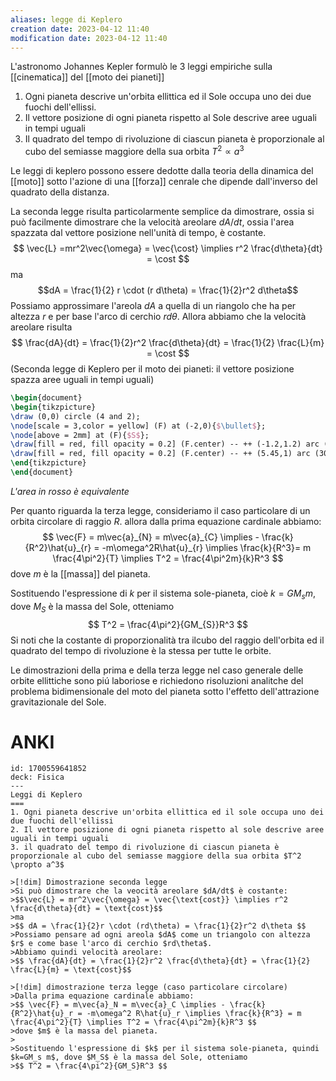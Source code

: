 ```yaml
---
aliases: legge di Keplero
creation date: 2023-04-12 11:40
modification date: 2023-04-12 11:40
---
```


L'astronomo Johannes Kepler formulò le 3 leggi empiriche sulla [[cinematica]] del [[moto dei pianeti]]

1. Ogni pianeta descrive un'orbita ellittica ed il Sole occupa uno dei due fuochi dell'ellissi.
2. Il vettore posizione di ogni pianeta rispetto al Sole descrive aree uguali in tempi uguali
3. Il quadrato del tempo di rivoluzione di ciascun pianeta è proporzionale al cubo del semiasse maggiore della sua orbita $T^2 \propto a^3$

Le leggi di keplero possono essere dedotte dalla teoria della dinamica del [[moto]] sotto l'azione di una [[forza]] cenrale che dipende dall'inverso del quadrato della distanza.

La seconda legge risulta particolarmente semplice da dimostrare, ossia si può facilmente dimostrare che la velocità areolare $dA/dt$, ossia l'area spazzata dal vettore posizione nell'unità di tempo, è costante.
$$ \vec{L} =mr^2\vec{\omega} = \vec{\cost} \implies r^2 \frac{d\theta}{dt} = \cost  $$
ma
$$dA = \frac{1}{2} r \cdot (r d\theta) = \frac{1}{2}r^2 d\theta$$
Possiamo approssimare l'areola $dA$ a quella di un riangolo che ha per altezza $r$ e per base l'arco di cerchio $r d \theta$.
Allora abbiamo che la velocità areolare risulta
$$ \frac{dA}{dt} = \frac{1}{2}r^2 \frac{d\theta}{dt} = \frac{1}{2} \frac{L}{m} = \cost   $$
(Seconda legge di Keplero per il moto dei pianeti: il vettore posizione spazza aree uguali in tempi uguali)

```tikz
\begin{document}
\begin{tikzpicture}
\draw (0,0) circle (4 and 2);
\node[scale = 3,color = yellow] (F) at (-2,0){$\bullet$};
\node[above = 2mm] at (F){$S$};
\draw[fill = red, fill opacity = 0.2] (F.center) -- ++ (-1.2,1.2) arc (143.2:215.8:4 and 2) -- (F.center);
\draw[fill = red, fill opacity = 0.2] (F.center) -- ++ (5.45,1) arc (30:-30:4 and 2) -- (F.center);
\end{tikzpicture}
\end{document}
```
*L'area in rosso è equivalente*

Per quanto riguarda la terza legge, consideriamo il caso particolare di un orbita circolare di raggio $R.$ allora dalla prima equazione cardinale abbiamo:
$$ \vec{F} = m\vec{a}_{N} = m\vec{a}_{C} \implies - \frac{k}{R^2}\hat{u}_{r} = -m\omega^2R\hat{u}_{r} \implies \frac{k}{R^3}= m \frac{4\pi^2}{T} \implies T^2 = \frac{4\pi^2m}{k}R^3 $$
dove $m$ è la [[massa]] del pianeta.

Sostituendo l'espressione di $k$ per il sistema sole-pianeta, cioè $k = GM_{s}m$, dove $M_{S}$ è la massa del Sole, otteniamo
$$ T^2 = \frac{4\pi^2}{GM_{S}}R^3 $$
Si noti che la costante di proporzionalità tra ilcubo del raggio dell'orbita ed il quadrato del tempo di rivoluzione è la stessa per tutte le orbite.

Le dimostrazioni della prima e della terza legge nel caso generale delle orbite ellittiche sono piú laboriose e richiedono risoluzioni analitche del problema bidimensionale del moto del pianeta sotto l'effetto dell'attrazione gravitazionale del Sole.

# ANKI

```anki
id: 1700559641852
deck: Fisica
---
Leggi di Keplero
===
1. Ogni pianeta descrive un'orbita ellittica ed il sole occupa uno dei due fuochi dell'ellissi
2. Il vettore posizione di ogni pianeta rispetto al sole descrive aree uguali in tempi uguali
3. il quadrato del tempo di rivoluzione di ciascun pianeta è proporzionale al cubo del semiasse maggiore della sua orbita $T^2 \propto a^3$

>[!dim] Dimostrazione seconda legge 
>Si può dimostrare che la veocità areolare $dA/dt$ è costante:
>$$\vec{L} = mr^2\vec{\omega} = \vec{\text{cost}} \implies r^2 \frac{d\theta}{dt} = \text{cost}$$
>ma
>$$ dA = \frac{1}{2}r \cdot (rd\theta) = \frac{1}{2}r^2 d\theta $$
>Possiamo pensare ad ogni areola $dA$ come un triangolo con altezza $r$ e come base l'arco di cerchio $rd\theta$.
>Abbiamo quindi velocità areolare:
>$$ \frac{dA}{dt} = \frac{1}{2}r^2 \frac{d\theta}{dt} = \frac{1}{2} \frac{L}{m} = \text{cost}$$

>[!dim] dimostrazione terza legge (caso particolare circolare)
>Dalla prima equazione cardinale abbiamo:
>$$ \vec{F} = m\vec{a}_N = m\vec{a}_C \implies - \frac{k}{R^2}\hat{u}_r = -m\omega^2 R\hat{u}_r \implies \frac{k}{R^3} = m \frac{4\pi^2}{T} \implies T^2 = \frac{4\pi^2m}{k}R^3 $$
>dove $m$ è la massa del pianeta.
>
>Sostituendo l'espressione di $k$ per il sistema sole-pianeta, quindi $k=GM_s m$, dove $M_S$ è la massa del Sole, otteniamo
>$$ T^2 = \frac{4\pi^2}{GM_S}R^3 $$
```
